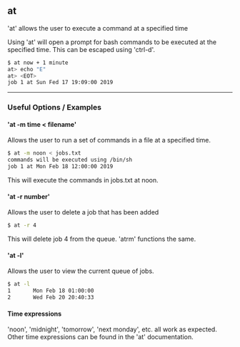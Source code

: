 at
-------

'at' allows the user to execute a command at a specified time

Using 'at' will open a prompt for bash commands to be executed at the specified time. This can be escaped using 'ctrl-d'.

~~~ bash
$ at now + 1 minute
at> echo "E"
at> <EOT>
job 1 at Sun Fed 17 19:09:00 2019
~~~

---

### Useful Options / Examples

#### 'at -m time < filename'

Allows the user to run a set of commands in a file at a specified time.

~~~ bash
$ at -m noon < jobs.txt
commands will be executed using /bin/sh
job 1 at Mon Feb 18 12:00:00 2019
~~~

This will execute the commands in jobs.txt at noon.

#### 'at -r number'

Allows the user to delete a job that has been added

~~~ bash
$ at -r 4
~~~

This will delete job 4 from the queue.
'atrm' functions the same.

#### 'at -l'

Allows the user to view the current queue of jobs.

~~~ bash
$ at -l
1		Mon Feb 18 01:00:00
2		Wed Feb 20 20:40:33
~~~

#### Time expressions

'noon', 'midnight', 'tomorrow', 'next monday', etc. all work as expected. Other time expressions can be found in the 'at' documentation. 



